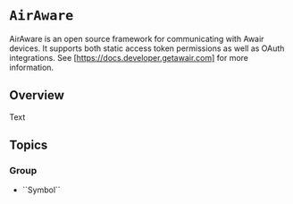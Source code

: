 # ``AirAware``

AirAware is an open source framework for communicating with Awair devices. It supports both static access token permissions as well as OAuth integrations. See [https://docs.developer.getawair.com] for more information.

## Overview

<!--@START_MENU_TOKEN@-->Text<!--@END_MENU_TOKEN@-->

## Topics

### <!--@START_MENU_TOKEN@-->Group<!--@END_MENU_TOKEN@-->

- <!--@START_MENU_TOKEN@-->``Symbol``<!--@END_MENU_TOKEN@-->
